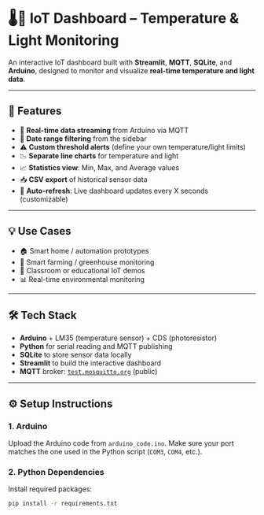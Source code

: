 # 🌡️📡 IoT Dashboard – Temperature & Light Monitoring

An interactive IoT dashboard built with **Streamlit**, **MQTT**, **SQLite**, and **Arduino**, designed to monitor and visualize **real-time temperature and light data**.

---

## 🚀 Features

- 📡 **Real-time data streaming** from Arduino via MQTT
- 📅 **Date range filtering** from the sidebar
- ⚠️ **Custom threshold alerts** (define your own temperature/light limits)
- 📉 **Separate line charts** for temperature and light
- 📈 **Statistics view**: Min, Max, and Average values
- 📥 **CSV export** of historical sensor data
- 🔄 **Auto-refresh**: Live dashboard updates every X seconds (customizable)

---

## 💡 Use Cases

- 🏠 Smart home / automation prototypes  
- 🌿 Smart farming / greenhouse monitoring  
- 🏫 Classroom or educational IoT demos  
- 📊 Real-time environmental monitoring  

---

## 🛠️ Tech Stack

- **Arduino** + LM35 (temperature sensor) + CDS (photoresistor)
- **Python** for serial reading and MQTT publishing
- **SQLite** to store sensor data locally
- **Streamlit** to build the interactive dashboard
- **MQTT** broker: [`test.mosquitto.org`](https://test.mosquitto.org) (public)

---

## ⚙️ Setup Instructions

### 1. Arduino

Upload the Arduino code from `arduino_code.ino`. Make sure your port matches the one used in the Python script (`COM3`, `COM4`, etc.).

### 2. Python Dependencies

Install required packages:

```bash
pip install -r requirements.txt





